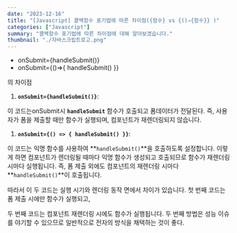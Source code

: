 ```yaml
---
date: "2023-12-16"
title: "[Javascript] 콜백함수 표기법에 따른 차이점({함수} vs {()⇒{함수}} )"
categories: ["Javascript"]
summary: "콜백함수 표기법에 따른 차이점에 대해 알아보겠습니다."
thumbnail: "./자바스크립트로고.png"
---
```



- onSubmit={handleSubmit()}
- onSubmit={()=>{
handleSubmit()
}}

의 차이점

1. **`onSubmit={handleSubmit()}`**:

이 코드는onSubmit시  **`handleSubmit`** 함수가 호출되고 폼데이터가 전달된다. 즉, 사용자가 폼을 제출할 때만 함수가 실행되며, 컴포넌트가 재렌더링되지 않습니다.

1. **`onSubmit={() => { handleSubmit() }}`**:

이 코드는 익명 함수를 사용하여 **`handleSubmit()`**을 호출하도록 설정합니다. 이렇게 하면 컴포넌트가 렌더링될 때마다 익명 함수가 생성되고 호출되므로 함수가 재렌더링 시마다 실행됩니다. 즉, 폼 제출 외에도 컴포넌트의 재렌더링 시마다 **`handleSubmit()`**이 호출됩니다.

따라서 이 두 코드는 실행 시기와 렌더링 동작 면에서 차이가 있습니다. 첫 번째 코드는 폼 제출 시에만 함수가 실행되고, 

두 번째 코드는 컴포넌트 재렌더링 시에도 함수가 실행됩니다. 두 번째 방법은 성능 이슈를 야기할 수 있으므로 일반적으로 전자의 방식을 채택하는 것이 좋다.